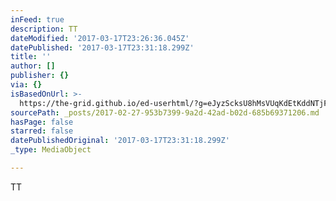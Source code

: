 ```yaml
---
inFeed: true
description: TT
dateModified: '2017-03-17T23:26:36.045Z'
datePublished: '2017-03-17T23:31:18.299Z'
title: ''
author: []
publisher: {}
via: {}
isBasedOnUrl: >-
  https://the-grid.github.io/ed-userhtml/?g=eJyzScksU8hMsVUqKdEtKddNTjFOSU1OMVWys9EHytgBAKMpCgQ
sourcePath: _posts/2017-02-27-953b7399-9a2d-42ad-b02d-685b69371206.md
hasPage: false
starred: false
datePublishedOriginal: '2017-03-17T23:31:18.299Z'
_type: MediaObject

---
```

TT